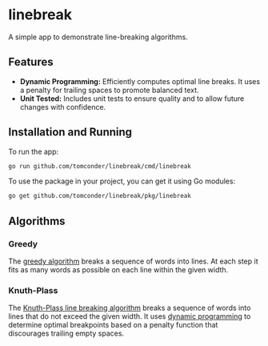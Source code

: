 # linebreak

A simple app to demonstrate line-breaking algorithms.

## Features

- **Dynamic Programming:** Efficiently computes optimal line breaks. It uses a penalty for trailing spaces to promote balanced text.
- **Unit Tested:** Includes unit tests to ensure quality and to allow future changes with confidence.

## Installation and Running

To run the app:

```bash
go run github.com/tomconder/linebreak/cmd/linebreak
```

To use the package in your project, you can get it using Go modules:

```bash
go get github.com/tomconder/linebreak/pkg/linebreak
```

## Algorithms

### Greedy

The [greedy algorithm](https://en.wikipedia.org/wiki/Greedy_algorithm) breaks a sequence of words into lines. At each step it fits as many words as possible on each line within the given width.

### Knuth-Plass

The [Knuth-Plass line breaking algorithm](https://en.wikipedia.org/wiki/Knuth%E2%80%93Plass_line-breaking_algorithm) breaks a sequence of words into lines that do not exceed the given width. It uses [dynamic programming](https://en.wikipedia.org/wiki/Dynamic_programming) to determine optimal breakpoints based on a penalty function that discourages trailing empty spaces.

